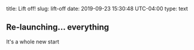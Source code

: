 title: Lift off!
slug: lift-off
date: 2019-09-23 15:30:48 UTC-04:00
type: text

## Re-launching... everything

It's a whole new start
